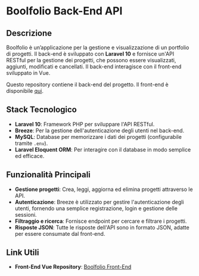 # Boolfolio Back-End API

## Descrizione
Boolfolio è un’applicazione per la gestione e visualizzazione di un portfolio di progetti. Il back-end è sviluppato con **Laravel 10** e fornisce un'API RESTful per la gestione dei progetti, che possono essere visualizzati, aggiunti, modificati e cancellati. Il back-end interagisce con il front-end sviluppato in Vue.

Questo repository contiene il back-end del progetto. Il front-end è disponibile [qui](https://github.com/ginevrabotrugno/vite-boolfolio).

## Stack Tecnologico
- **Laravel 10**: Framework PHP per sviluppare l'API RESTful.
- **Breeze**: Per la gestione dell'autenticazione degli utenti nel back-end.
- **MySQL**: Database per memorizzare i dati dei progetti (configurabile tramite `.env`).
- **Laravel Eloquent ORM**: Per interagire con il database in modo semplice ed efficace.

## Funzionalità Principali
- **Gestione progetti**: Crea, leggi, aggiorna ed elimina progetti attraverso le API.
- **Autenticazione**: Breeze è utilizzato per gestire l'autenticazione degli utenti, fornendo una semplice registrazione, login e gestione delle sessioni.
- **Filtraggio e ricerca**: Fornisce endpoint per cercare e filtrare i progetti.
- **Risposte JSON**: Tutte le risposte dell'API sono in formato JSON, adatte per essere consumate dal front-end.

## Link Utili
- **Front-End Vue Repository**: [Boolfolio Front-End](https://github.com/ginevrabotrugno/vite-boolfolio)


